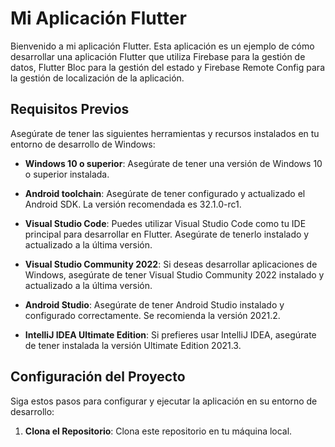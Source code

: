 # Mi Aplicación Flutter

Bienvenido a mi aplicación Flutter. Esta aplicación es un ejemplo de cómo desarrollar una aplicación Flutter que utiliza Firebase para la gestión de datos, Flutter Bloc para la gestión del estado y Firebase Remote Config para la gestión de localización de la aplicación.

## Requisitos Previos

Asegúrate de tener las siguientes herramientas y recursos instalados en tu entorno de desarrollo de Windows:

- **Windows 10 o superior**: Asegúrate de tener una versión de Windows 10 o superior instalada.

- **Android toolchain**: Asegúrate de tener configurado y actualizado el Android SDK. La versión recomendada es 32.1.0-rc1.

- **Visual Studio Code**: Puedes utilizar Visual Studio Code como tu IDE principal para desarrollar en Flutter. Asegúrate de tenerlo instalado y actualizado a la última versión.

- **Visual Studio Community 2022**: Si deseas desarrollar aplicaciones de Windows, asegúrate de tener Visual Studio Community 2022 instalado y actualizado a la última versión.

- **Android Studio**: Asegúrate de tener Android Studio instalado y configurado correctamente. Se recomienda la versión 2021.2.

- **IntelliJ IDEA Ultimate Edition**: Si prefieres usar IntelliJ IDEA, asegúrate de tener instalada la versión Ultimate Edition 2021.3.

## Configuración del Proyecto

Siga estos pasos para configurar y ejecutar la aplicación en su entorno de desarrollo:

1. **Clona el Repositorio**: Clona este repositorio en tu máquina local.

